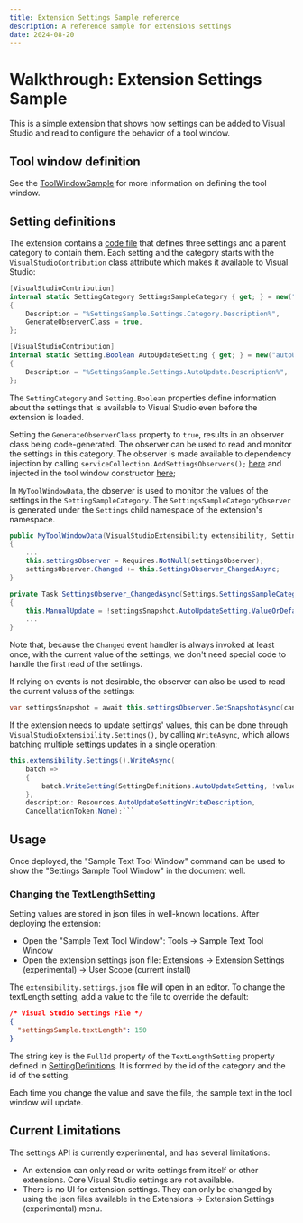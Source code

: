 ```yaml
---
title: Extension Settings Sample reference
description: A reference sample for extensions settings
date: 2024-08-20
---
```


# Walkthrough: Extension Settings Sample

This is a simple extension that shows how settings can be added to Visual Studio and read
to configure the behavior of a tool window.

## Tool window definition

See the [ToolWindowSample](../ToolWindowSample/README.md) for more information on defining
the tool window.

## Setting definitions

The extension contains a [code file](./SettingDefinitions.cs) that defines three settings
and a parent category to contain them. Each setting and the category starts with the
`VisualStudioContribution` class attribute which makes it available to Visual Studio:

```csharp
[VisualStudioContribution]
internal static SettingCategory SettingsSampleCategory { get; } = new("settingsSample", "%SettingsSample.Settings.Category.DisplayName%")
{
    Description = "%SettingsSample.Settings.Category.Description%",
    GenerateObserverClass = true,
};

[VisualStudioContribution]
internal static Setting.Boolean AutoUpdateSetting { get; } = new("autoUpdate", "%SettingsSample.Settings.AutoUpdate.DisplayName%", SettingsSampleCategory, defaultValue: true)
{
    Description = "%SettingsSample.Settings.AutoUpdate.Description%",
};
```

The `SettingCategory` and `Setting.Boolean` properties define information about the settings
that is available to Visual Studio even before the extension is loaded.

Setting the `GenerateObserverClass` property to `true`, results in an observer class being
code-generated. The observer can be used to read and monitor the settings in this category.
The observer is made available to dependency injection by calling `serviceCollection.AddSettingsObservers();`
[here](./SettingsSampleExtension.cs) and injected in the tool window constructor
[here](./MyToolWindow.cs);

In `MyToolWindowData`, the observer is used to monitor the values of the settings in the
`SettingSampleCategory`. The `SettingsSampleCategoryObserver` is generated under the `Settings`
child namespace of the extension's namespace.

```csharp
public MyToolWindowData(VisualStudioExtensibility extensibility, SettingsSampleCategoryObserver settingsObserver)
{
    ...
    this.settingsObserver = Requires.NotNull(settingsObserver);
    settingsObserver.Changed += this.SettingsObserver_ChangedAsync;
}

private Task SettingsObserver_ChangedAsync(Settings.SettingsSampleCategorySnapshot settingsSnapshot)
{
    this.ManualUpdate = !settingsSnapshot.AutoUpdateSetting.ValueOrDefault(defaultValue: true);
    ...
}
```

Note that, because the `Changed` event handler is always invoked at least once, with the current
value of the settings, we don't need special code to handle the first read of the settings.

If relying on events is not desirable, the observer can also be used to read the current values
of the settings:

```csharp
var settingsSnapshot = await this.settingsObserver.GetSnapshotAsync(cancellationToken);
```

If the extension needs to update settings' values, this can be done through
`VisualStudioExtensibility.Settings()`, by calling `WriteAsync`, which allows batching multiple
settings updates in a single operation:

```csharp
this.extensibility.Settings().WriteAsync(
    batch =>
    {
        batch.WriteSetting(SettingDefinitions.AutoUpdateSetting, !value);
    },
    description: Resources.AutoUpdateSettingWriteDescription,
    CancellationToken.None);```
```

## Usage

Once deployed, the "Sample Text Tool Window" command can be used to show the "Settings
Sample Tool Window" in the document well.

### Changing the TextLengthSetting

Setting values are stored in json files in well-known locations. After deploying the
extension:

* Open the "Sample Text Tool Window": Tools -> Sample Text Tool Window
* Open the extension settings json file: Extensions -> Extension Settings (experimental) -> User Scope (current install)

The `extensibility.settings.json` file will open in an editor. To change the textLength
setting, add a value to the file to override
the default:

```json
/* Visual Studio Settings File */
{
  "settingsSample.textLength": 150
}
```

The string key is the `FullId` property of the `TextLengthSetting` property defined in
[SettingDefinitions](./SettingDefinitions.cs). It is formed by the id of the category and
the id of the setting.

Each time you change the value and save the file, the sample text in the tool window will
update.

## Current Limitations

The settings API is currently experimental, and has several limitations:

* An extension can only read or write settings from itself or other extensions. Core Visual Studio settings are not available.
* There is no UI for extension settings. They can only be changed by using the json files available in the Extensions -> Extension Settings (experimental) menu.